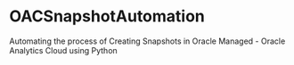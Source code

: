 # OACSnapshotAutomation
Automating the process of Creating Snapshots in Oracle Managed - Oracle Analytics Cloud using Python
